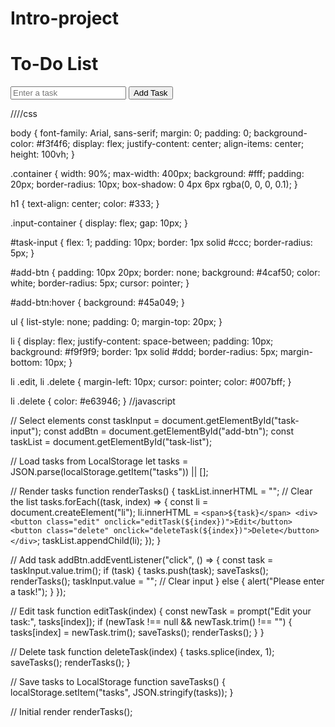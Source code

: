 # Intro-project

<!DOCTYPE html>
<html lang="en">
<head>
  <meta charset="UTF-8">

  <title>Simple To-Do List</title>
  <link rel="stylesheet" href="style.css">
</head>
<body>
  <div class="container">
    <h1>To-Do List</h1>
    <div class="input-container">
      <input type="text" id="task-input" placeholder="Enter a task" />
      <button id="add-btn">Add Task</button>
    </div>
    <ul id="task-list"></ul>
  </div>
  <script src="script.js"></script>
</body>
</html>

////css

body {
  font-family: Arial, sans-serif;
  margin: 0;
  padding: 0;
  background-color: #f3f4f6;
  display: flex;
  justify-content: center;
  align-items: center;
  height: 100vh;
}

.container {
  width: 90%;
  max-width: 400px;
  background: #fff;
  padding: 20px;
  border-radius: 10px;
  box-shadow: 0 4px 6px rgba(0, 0, 0, 0.1);
}

h1 {
  text-align: center;
  color: #333;
}

.input-container {
  display: flex;
  gap: 10px;
}

#task-input {
  flex: 1;
  padding: 10px;
  border: 1px solid #ccc;
  border-radius: 5px;
}

#add-btn {
  padding: 10px 20px;
  border: none;
  background: #4caf50;
  color: white;
  border-radius: 5px;
  cursor: pointer;
}

#add-btn:hover {
  background: #45a049;
}

ul {
  list-style: none;
  padding: 0;
  margin-top: 20px;
}

li {
  display: flex;
  justify-content: space-between;
  padding: 10px;
  background: #f9f9f9;
  border: 1px solid #ddd;
  border-radius: 5px;
  margin-bottom: 10px;
}

li .edit, li .delete {
  margin-left: 10px;
  cursor: pointer;
  color: #007bff;
}

li .delete {
  color: #e63946;
}
//javascript

// Select elements
const taskInput = document.getElementById("task-input");
const addBtn = document.getElementById("add-btn");
const taskList = document.getElementById("task-list");

// Load tasks from LocalStorage
let tasks = JSON.parse(localStorage.getItem("tasks")) || [];

// Render tasks
function renderTasks() {
  taskList.innerHTML = ""; // Clear the list
  tasks.forEach((task, index) => {
    const li = document.createElement("li");
    li.innerHTML = `
      <span>${task}</span>
      <div>
        <button class="edit" onclick="editTask(${index})">Edit</button>
        <button class="delete" onclick="deleteTask(${index})">Delete</button>
      </div>
    `;
    taskList.appendChild(li);
  });
}

// Add task
addBtn.addEventListener("click", () => {
  const task = taskInput.value.trim();
  if (task) {
    tasks.push(task);
    saveTasks();
    renderTasks();
    taskInput.value = ""; // Clear input
  } else {
    alert("Please enter a task!");
  }
});

// Edit task
function editTask(index) {
  const newTask = prompt("Edit your task:", tasks[index]);
  if (newTask !== null && newTask.trim() !== "") {
    tasks[index] = newTask.trim();
    saveTasks();
    renderTasks();
  }
}

// Delete task
function deleteTask(index) {
  tasks.splice(index, 1);
  saveTasks();
  renderTasks();
}

// Save tasks to LocalStorage
function saveTasks() {
  localStorage.setItem("tasks", JSON.stringify(tasks));
}

// Initial render
renderTasks();

